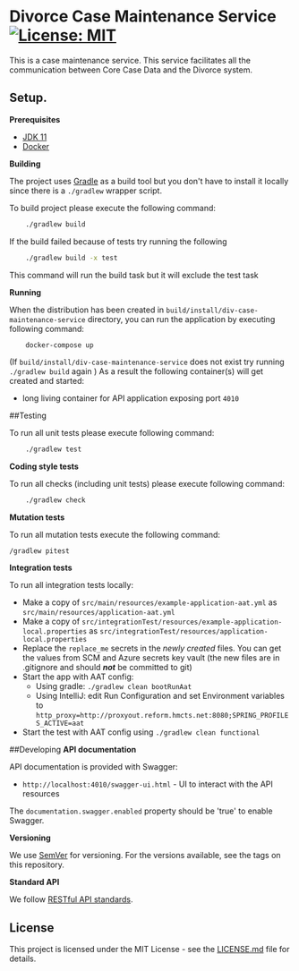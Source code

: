 # Divorce Case Maintenance Service [![License: MIT](https://img.shields.io/badge/License-MIT-yellow.svg)](https://opensource.org/licenses/MIT)

This is a case maintenance service. This service facilitates all the communication between Core Case Data and the
Divorce system.

## Setup.

**Prerequisites**

- [JDK 11](https://openjdk.java.net/)
- [Docker](https://www.docker.com)

**Building**

The project uses [Gradle](https://gradle.org) as a build tool but you don't have to install it locally since there is a
`./gradlew` wrapper script.

To build project please execute the following command:

```bash
    ./gradlew build
```

If the build failed because of tests try running the following

```bash
    ./gradlew build -x test
```
This command will run the build task but it will exclude the test task

**Running**

When the distribution has been created in `build/install/div-case-maintenance-service` directory,
you can run the application by executing following command:

```bash
    docker-compose up
```

(If `build/install/div-case-maintenance-service` does not exist try running `./gradlew build` again )
As a result the following container(s) will get created and started:
 - long living container for API application exposing port `4010`

##Testing

To run all unit tests please execute following command:

```bash
    ./gradlew test
```

**Coding style tests**

To run all checks (including unit tests) please execute following command:

```bash
    ./gradlew check
```
**Mutation tests**

To run all mutation tests execute the following command:

```
/gradlew pitest

```

**Integration tests**

To run all integration tests locally:

* Make a copy of `src/main/resources/example-application-aat.yml` as `src/main/resources/application-aat.yml`
* Make a copy of `src/integrationTest/resources/example-application-local.properties` as `src/integrationTest/resources/application-local.properties`
* Replace the `replace_me` secrets in the _newly created_ files. You can get the values from SCM and Azure secrets key vault (the new files are in .gitignore and should ***not*** be committed to git)
* Start the app with AAT config:
  * Using gradle: `./gradlew clean bootRunAat`
  * Using IntelliJ: edit Run Configuration and set Environment variables to `http_proxy=http://proxyout.reform.hmcts.net:8080;SPRING_PROFILES_ACTIVE=aat`
* Start the test with AAT config using `./gradlew clean functional`

##Developing
**API documentation**

API documentation is provided with Swagger:
 - `http://localhost:4010/swagger-ui.html` - UI to interact with the API resources

The `documentation.swagger.enabled` property should be 'true' to enable Swagger.

**Versioning**

We use [SemVer](http://semver.org/) for versioning.
For the versions available, see the tags on this repository.

**Standard API**

We follow [RESTful API standards](https://hmcts.github.io/restful-api-standards/).

## License

This project is licensed under the MIT License - see the [LICENSE.md](LICENSE.md) file for details.

